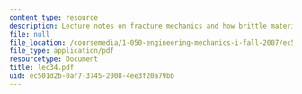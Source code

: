 ```yaml
---
content_type: resource
description: Lecture notes on fracture mechanics and how brittle materials fail.
file: null
file_location: /coursemedia/1-050-engineering-mechanics-i-fall-2007/ec501d2b0af7374520084ee3f20a79bb_lec34.pdf
file_type: application/pdf
resourcetype: Document
title: lec34.pdf
uid: ec501d2b-0af7-3745-2008-4ee3f20a79bb
---
```

